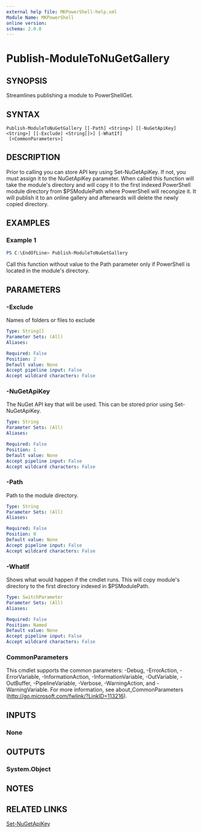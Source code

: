 ```yaml
---
external help file: MKPowerShell-help.xml
Module Name: MKPowerShell
online version:
schema: 2.0.0
---
```


# Publish-ModuleToNuGetGallery

## SYNOPSIS
Streamlines publishing a module to PowerShellGet.

## SYNTAX

```
Publish-ModuleToNuGetGallery [[-Path] <String>] [[-NuGetApiKey] <String>] [[-Exclude] <String[]>] [-WhatIf]
 [<CommonParameters>]
```

## DESCRIPTION
Prior to calling you can store API key using Set-NuGetApiKey.  If not, you must assign it to the NuGetApiKey parameter.  When called this function will take the module's directory and will copy it to the first indexed PowerShell module directory from $PSModulePath where PowerShell will recongize it.  It will publish it to an online gallery and afterwards will delete the newly copied directory.

## EXAMPLES

### Example 1
```powershell
PS C:\EndOfLine> Publish-ModuleToNuGetGallery
```

Call this function without value to the Path parameter only if PowerShell is located in the module's directory.

## PARAMETERS

### -Exclude
Names of folders or files to exclude

```yaml
Type: String[]
Parameter Sets: (All)
Aliases:

Required: False
Position: 2
Default value: None
Accept pipeline input: False
Accept wildcard characters: False
```

### -NuGetApiKey
The NuGet API key that will be used.  This can be stored prior using Set-NuGetApiKey.

```yaml
Type: String
Parameter Sets: (All)
Aliases:

Required: False
Position: 1
Default value: None
Accept pipeline input: False
Accept wildcard characters: False
```

### -Path
Path to the module directory.

```yaml
Type: String
Parameter Sets: (All)
Aliases:

Required: False
Position: 0
Default value: None
Accept pipeline input: False
Accept wildcard characters: False
```

### -WhatIf
Shows what would happen if the cmdlet runs.  This will copy module's directory to the first directory indexed in $PSModulePath.

```yaml
Type: SwitchParameter
Parameter Sets: (All)
Aliases:

Required: False
Position: Named
Default value: None
Accept pipeline input: False
Accept wildcard characters: False
```

### CommonParameters
This cmdlet supports the common parameters: -Debug, -ErrorAction, -ErrorVariable, -InformationAction, -InformationVariable, -OutVariable, -OutBuffer, -PipelineVariable, -Verbose, -WarningAction, and -WarningVariable. For more information, see about_CommonParameters (http://go.microsoft.com/fwlink/?LinkID=113216).

## INPUTS

### None

## OUTPUTS

### System.Object

## NOTES

## RELATED LINKS

[Set-NuGetApiKey](https://github.com/marckassay/MKPowerShell/blob/master/docs/Set-NuGetApiKey.md)
